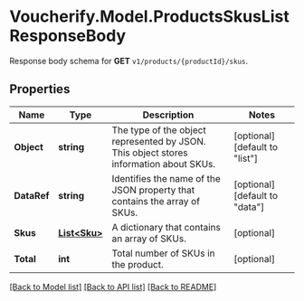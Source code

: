 # Voucherify.Model.ProductsSkusListResponseBody
Response body schema for **GET** `v1/products/{productId}/skus`.

## Properties

Name | Type | Description | Notes
------------ | ------------- | ------------- | -------------
**Object** | **string** | The type of the object represented by JSON. This object stores information about SKUs. | [optional] [default to "list"]
**DataRef** | **string** | Identifies the name of the JSON property that contains the array of SKUs. | [optional] [default to "data"]
**Skus** | [**List&lt;Sku&gt;**](Sku.md) | A dictionary that contains an array of SKUs. | [optional] 
**Total** | **int** | Total number of SKUs in the product. | [optional] 

[[Back to Model list]](../../README.md#documentation-for-models) [[Back to API list]](../../README.md#documentation-for-api-endpoints) [[Back to README]](../../README.md)

